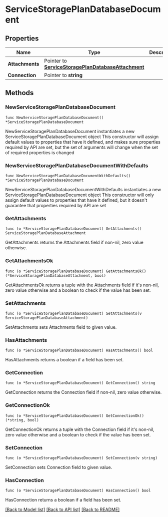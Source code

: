 # ServiceStoragePlanDatabaseDocument

## Properties

Name | Type | Description | Notes
------------ | ------------- | ------------- | -------------
**Attachments** | Pointer to [**ServiceStoragePlanDatabaseAttachment**](ServiceStoragePlanDatabaseAttachment.md) |  | [optional] 
**Connection** | Pointer to **string** |  | [optional] 

## Methods

### NewServiceStoragePlanDatabaseDocument

`func NewServiceStoragePlanDatabaseDocument() *ServiceStoragePlanDatabaseDocument`

NewServiceStoragePlanDatabaseDocument instantiates a new ServiceStoragePlanDatabaseDocument object
This constructor will assign default values to properties that have it defined,
and makes sure properties required by API are set, but the set of arguments
will change when the set of required properties is changed

### NewServiceStoragePlanDatabaseDocumentWithDefaults

`func NewServiceStoragePlanDatabaseDocumentWithDefaults() *ServiceStoragePlanDatabaseDocument`

NewServiceStoragePlanDatabaseDocumentWithDefaults instantiates a new ServiceStoragePlanDatabaseDocument object
This constructor will only assign default values to properties that have it defined,
but it doesn't guarantee that properties required by API are set

### GetAttachments

`func (o *ServiceStoragePlanDatabaseDocument) GetAttachments() ServiceStoragePlanDatabaseAttachment`

GetAttachments returns the Attachments field if non-nil, zero value otherwise.

### GetAttachmentsOk

`func (o *ServiceStoragePlanDatabaseDocument) GetAttachmentsOk() (*ServiceStoragePlanDatabaseAttachment, bool)`

GetAttachmentsOk returns a tuple with the Attachments field if it's non-nil, zero value otherwise
and a boolean to check if the value has been set.

### SetAttachments

`func (o *ServiceStoragePlanDatabaseDocument) SetAttachments(v ServiceStoragePlanDatabaseAttachment)`

SetAttachments sets Attachments field to given value.

### HasAttachments

`func (o *ServiceStoragePlanDatabaseDocument) HasAttachments() bool`

HasAttachments returns a boolean if a field has been set.

### GetConnection

`func (o *ServiceStoragePlanDatabaseDocument) GetConnection() string`

GetConnection returns the Connection field if non-nil, zero value otherwise.

### GetConnectionOk

`func (o *ServiceStoragePlanDatabaseDocument) GetConnectionOk() (*string, bool)`

GetConnectionOk returns a tuple with the Connection field if it's non-nil, zero value otherwise
and a boolean to check if the value has been set.

### SetConnection

`func (o *ServiceStoragePlanDatabaseDocument) SetConnection(v string)`

SetConnection sets Connection field to given value.

### HasConnection

`func (o *ServiceStoragePlanDatabaseDocument) HasConnection() bool`

HasConnection returns a boolean if a field has been set.


[[Back to Model list]](../README.md#documentation-for-models) [[Back to API list]](../README.md#documentation-for-api-endpoints) [[Back to README]](../README.md)


